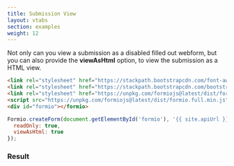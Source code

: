 ```yaml
---
title: Submission View
layout: vtabs
section: examples
weight: 12
---
```

Not only can you view a submission as a disabled filled out webform, but you can also provide the **viewAsHtml** option, to view
the submission as a HTML view.

```html
<link rel="stylesheet" href="https://stackpath.bootstrapcdn.com/font-awesome/4.7.0/css/font-awesome.min.css">
<link rel="stylesheet" href="https://stackpath.bootstrapcdn.com/bootstrap/4.1.3/css/bootstrap.min.css">
<link rel="stylesheet" href="https://unpkg.com/formiojs@latest/dist/formio.full.min.css">
<script src="https://unpkg.com/formiojs@latest/dist/formio.full.min.js"></script>
<div id="formio"></formio>
```

```js
Formio.createForm(document.getElementById('formio'), '{{ site.apiUrl }}/wizard/submission/5a542c9e2a40bf0001e0f8a9', {
  readOnly: true,
  viewAsHtml: true
});
```

<h3>Result</h3>
<div class="card card-body bg-light">
<div id="formio"></div>
<script type="text/javascript">
Formio.createForm(document.getElementById('formio'), '{{ site.apiUrl }}/wizard/submission/5a542c9e2a40bf0001e0f8a9', {
  readOnly: true,
  viewAsHtml: true
});
</script>
</div>
